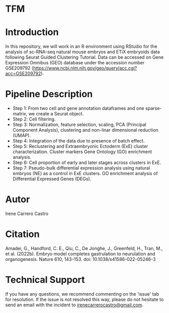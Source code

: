 # TFM
# Introduction
In this repository, we will work in an R environment using RStudio for the analysis of sc-RNA-seq natural mouse embryos and ETiX embryoids data following Seurat Guided Clustering Tutorial. Data can be accessed on Gene Expression Omnibus (GEO) database under the accession number GSE209792 (https://www.ncbi.nlm.nih.gov/geo/query/acc.cgi?acc=GSE209792).
# Pipeline Description
- Step 1: From two cell and gene annotation dataframes and one sparse-matrix, we create a Seurat object. 
- Step 2: Cell filtering.
- Step 3: Normalization, feature selection, scaling, PCA (Principal Component Analysis), clustering and non-linar dimensional reduction (UMAP).
- Step 4: Integration of the data due to presence of batch effect.
- Step 5: Reclustering and Extraembryonic Ectoderm (ExE) cluster characterization. Cluster markers Gene Ontology (GO) enrichment analysis.
- Step 6: Cell proportion of early and later stages across clusters in ExE.
- Step 7: Pseudo-bulk differential expression analysis using natural embryos (NE) as a control in ExE clusters. GO enrichment analysis of Differential Expressed Genes (DEGs).
# Autor
Irene Carrero Castro
# Citation
Amadei, G., Handford, C. E., Qiu, C., De Jonghe, J., Greenfeld, H., Tran, M., et al. (2022b). Embryo model completes gastrulation to neurulation and organogenesis. Nature 610, 143–153. doi: 10.1038/s41586-022-05246-3
# Technical Support
If you have any questions, we recommend commenting on the 'issue' tab for resolution. If the issue is not resolved this way, please do not hesitate to send an email with the incident to irenecarrerocastro@gmail.com.

